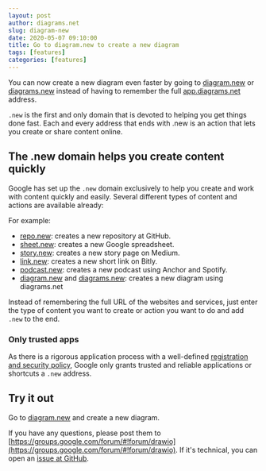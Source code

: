 ```yaml
---
layout: post
author: diagrams.net
slug: diagram-new
date: 2020-05-07 09:10:00
title: Go to diagram.new to create a new diagram
tags: [features]
categories: [features]
---
```


You can now create a new diagram even faster by going to [diagram.new](https://diagram.new) or [diagrams.new](https://diagrams.new) instead of having to remember the full [app.diagrams.net](https://app.diagrams.net) address.

``.new`` is the first and only domain that is devoted to helping you get things done fast. Each and every address that ends with .new is an action that lets you create or share content online.

## The .new domain helps you create content quickly

Google has set up the ``.new`` domain exclusively to help you create and work with content quickly and easily.
Several different types of content and actions are available already:

For example:
* [repo.new](https://repo.new): creates a new repository at GitHub.
* [sheet.new](https://sheet.new): creates a new Google spreadsheet.
* [story.new](https://story.new): creates a new story page on Medium.
* [link.new](https://link.new): creates a new short link on Bitly.
* [podcast.new](https://podcast.new): creates a new podcast using Anchor and Spotify.
* [diagram.new](https://diagram.new) and [diagrams.new](https://diagrams.new): creates a new diagram using diagrams.net

Instead of remembering the full URL of the websites and services, just enter the type of content you want to create or action you want to do and add ``.new`` to the end.

### Only trusted apps

As there is a rigorous application process with a well-defined [registration and security policy](https://whats.new/#registration), Google only grants trusted and reliable applications or shortcuts a ``.new`` address.

## Try it out

Go to [diagram.new](https://diagram.new) and create a new diagram.

If you have any questions, please post them to [https://groups.google.com/forum/#!forum/drawio](https://groups.google.com/forum/#!forum/drawio). If it's technical, you can open an [issue at GitHub](https://github.com/jgraph/drawio/issues).
